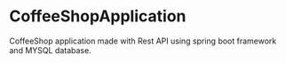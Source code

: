 # CoffeeShopApplication
CoffeeShop application made with Rest API using spring boot framework and MYSQL database.
